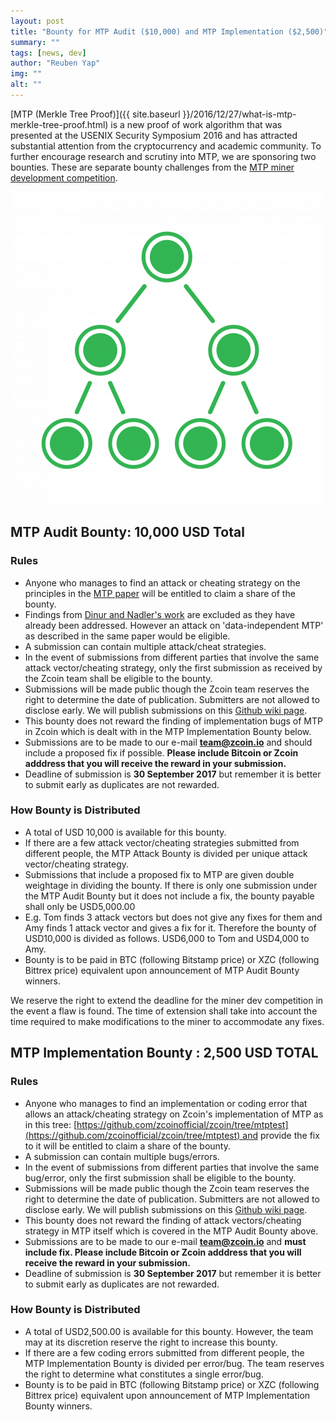 ```yaml
---
layout: post
title: "Bounty for MTP Audit ($10,000) and MTP Implementation ($2,500)"
summary: ""
tags: [news, dev]
author: "Reuben Yap"
img: ""
alt: ""
---
```

[MTP (Merkle Tree Proof)]({{ site.baseurl }}/2016/12/27/what-is-mtp-merkle-tree-proof.html) is a new proof of work algorithm that was presented at the USENIX Security Symposium 2016 and has attracted substantial attention from the cryptocurrency and academic community. To further encourage research and scrutiny into MTP, we are sponsoring two bounties. These are separate bounty challenges from the [MTP miner development competition](https://zcoin.io/mtp-open-source-miner-bounty-challenge/). 

[![](/blog/assets/mtp-audit-and-implementation-bounty/Zcoin-iconpack.png)](https://zcoin.io/what-is-mtp-merkle-tree-proof-and-why-it-is-important-to-zcoin/)

## MTP Audit Bounty: 10,000 USD Total

### Rules

*   Anyone who manages to find an attack or cheating strategy on the principles in the [MTP paper](https://www.usenix.org/system/files/conference/usenixsecurity16/sec16_paper_biryukov.pdf) will be entitled to claim a share of the bounty.
*   Findings from [Dinur and Nadler's work](https://eprint.iacr.org/2017/497.pdf) are excluded as they have already been addressed. However an attack on 'data-independent MTP' as described in the same paper would be eligible.
*   A submission can contain multiple attack/cheat strategies.
*   In the event of submissions from different parties that involve the same attack vector/cheating strategy, only the first submission as received by the Zcoin team shall be eligible to the bounty.
*   Submissions will be made public though the Zcoin team reserves the right to determine the date of publication. Submitters are not allowed to disclose early. We will publish submissions on this [Github wiki page](https://github.com/zcoinofficial/zcoin/wiki/MTP-Audit-and-Implementation-Bounty-Submissions).
*   This bounty does not reward the finding of implementation bugs of MTP in Zcoin which is dealt with in the MTP Implementation Bounty below.
*   Submissions are to be made to our e-mail **team@zcoin.io** and should include a proposed fix if possible. **Please include Bitcoin or Zcoin adddress that you will receive the reward in your submission.**
*   Deadline of submission is **30 September 2017** but remember it is better to submit early as duplicates are not rewarded.

### How Bounty is Distributed

*   A total of USD 10,000 is available for this bounty.
*   If there are a few attack vector/cheating strategies submitted from different people, the MTP Attack Bounty is divided per unique attack vector/cheating strategy.
*   Submissions that include a proposed fix to MTP are given double weightage in dividing the bounty. If there is only one submission under the MTP Audit Bounty but it does not include a fix, the bounty payable shall only be USD5,000.00
*   E.g. Tom finds 3 attack vectors but does not give any fixes for them and Amy finds 1 attack vector and gives a fix for it. Therefore the bounty of USD10,000 is divided as follows. USD6,000 to Tom and USD4,000 to Amy.
*   Bounty is to be paid in BTC (following Bitstamp price) or XZC (following Bittrex price) equivalent upon announcement of MTP Audit Bounty winners.

We reserve the right to extend the deadline for the miner dev competition in the event a flaw is found. The time of extension shall take into account the time required to make modifications to the miner to accommodate any fixes.

## MTP Implementation Bounty : 2,500 USD TOTAL

### Rules

*   Anyone who manages to find an implementation or coding error that allows an attack/cheating strategy on Zcoin's implementation of MTP as in this tree: [https://github.com/zcoinofficial/zcoin/tree/mtptest](https://github.com/zcoinofficial/zcoin/tree/mtptest) and provide the fix to it will be entitled to claim a share of the bounty.
*   A submission can contain multiple bugs/errors.
*   In the event of submissions from different parties that involve the same bug/error, only the first submission shall be eligible to the bounty.
*   Submissions will be made public though the Zcoin team reserves the right to determine the date of publication. Submitters are not allowed to disclose early. We will publish submissions on this [Github wiki page](https://github.com/zcoinofficial/zcoin/wiki/MTP-Audit-and-Implementation-Bounty-Submissions).
*   This bounty does not reward the finding of attack vectors/cheating strategy in MTP itself which is covered in the MTP Audit Bounty above.
*   Submissions are to be made to our e-mail **team@zcoin.io** and **must include fix. Please include Bitcoin or Zcoin adddress that you will receive the reward in your submission.**
*   Deadline of submission is **30 September 2017** but remember it is better to submit early as duplicates are not rewarded.

### How Bounty is Distributed

*   A total of USD2,500.00 is available for this bounty. However, the team may at its discretion reserve the right to increase this bounty.
*   If there are a few coding errors submitted from different people, the MTP Implementation Bounty is divided per error/bug. The team reserves the right to determine what constitutes a single error/bug.
*   Bounty is to be paid in BTC (following Bitstamp price) or XZC (following Bittrex price) equivalent upon announcement of MTP Implementation Bounty winners.